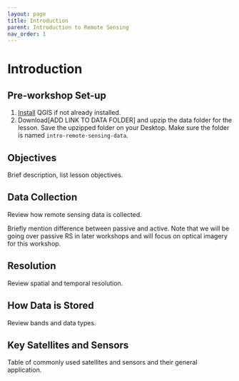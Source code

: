 ```yaml
---
layout: page
title: Introduction
parent: Introduction to Remote Sensing
nav_order: 1
---
```


# Introduction
## Pre-workshop Set-up
1. [Install](https://www.qgis.org/en/site/forusers/download.html) QGIS if not already installed.
2. Download[ADD LINK TO DATA FOLDER] and upzip the data folder for the lesson. Save the upzipped folder on your Desktop. Make sure the folder is named `intro-remote-sensing-data`. 

## Objectives
Brief description, list lesson objectives.

## Data Collection
Review how remote sensing data is collected.

Briefly mention difference between passive and active.
Note that we will be going over passive RS in later workshops and will focus on optical imagery for this workshop.

## Resolution
Review spatial and temporal resolution.

## How Data is Stored
Review bands and data types.

## Key Satellites and Sensors
Table of commonly used satellites and sensors and their general application.
